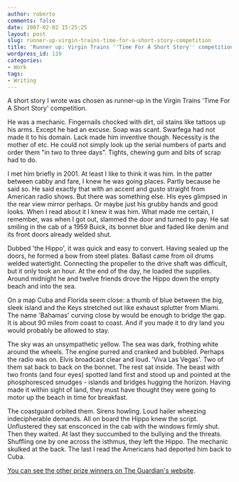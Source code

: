 ```yaml
---
author: roberto
comments: false
date: 2007-02-02 15:25:25
layout: post
slug: runner-up-virgin-trains-time-for-a-short-story-competition
title: 'Runner up: Virgin Trains ''Time For A Short Story'' competition'
wordpress_id: 119
categories:
- Work
tags:
- Writing
---
```


A short story I wrote was chosen as runner-up in the Virgin Trains 'Time For A Short Story' competition.


He was a mechanic. Fingernails chocked with dirt, oil stains like tattoos up his arms. Except he had an excuse. Soap was scant. Swarfega had not made it to his domain. Lack made him inventive though. Necessity is the mother of etc. He could not simply look up the serial numbers of parts and order them "in two to three days". Tights, chewing gum and bits of scrap had to do.

I met him briefly in 2001. At least I like to think it was him. In the patter between cabby and fare, I knew he was going places. Partly because he said so. He said exactly that with an accent and gusto straight from American radio shows. But there was something else. His eyes glimpsed in the rear view mirror perhaps. Or maybe just his grubby hands and good looks. When I read about it I knew it was him. What made me certain, I remember, was when I got out, slammed the door and turned to pay. He sat smiling in the cab of a 1959 Buick, its bonnet blue and faded like denim and its front doors already welded shut.

Dubbed 'the Hippo', it was quick and easy to convert. Having sealed up the doors, he formed a bow from steel plates. Ballast came from oil drums welded watertight. Connecting the propeller to the drive shaft was difficult, but it only took an hour. At the end of the day, he loaded the supplies. Around midnight he and twelve friends drove the Hippo down the empty beach and into the sea.

On a map Cuba and Florida seem close: a thumb of blue between the big, sleek island and the Keys stretched out like exhaust splutter from Miami. The name 'Bahamas' curving close by would be enough to bridge the gap. It is about 90 miles from coast to coast. And if you made it to dry land you would probably be allowed to stay.

The sky was an unsympathetic yellow. The sea was dark, frothing white around the wheels. The engine purred and cranked and bubbled. Perhaps the radio was on. Elvis broadcast clear and loud. 'Viva Las Vegas'. Two of them sat back to back on the bonnet. The rest sat inside. The beast with two fronts (and four eyes) spotted land first and stood up and pointed at the phosphoresced smudges - islands and bridges hugging the horizon. Having made it within sight of land, they must have thought they were going to motor up the beach in time for breakfast.

The coastguard orbited them. Sirens howling. Loud hailer wheezing indecipherable demands. All on board the Hippo knew the script. Unflustered they sat ensconced in the cab with the windows firmly shut. Then they waited. At last they succumbed to the bullying and the threats. Shuffling one by one across the isthmus, they left the Hippo. The mechanic skulked at the back. The last I read the Americans had deported him back to Cuba.

[You can see the other prize winners on The Guardian's website](http://books.guardian.co.uk/virginshortstories/story/0,,2006886,00.html).
